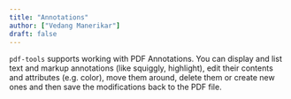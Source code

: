 ```yaml
---
title: "Annotations"
author: ["Vedang Manerikar"]
draft: false
---
```


`pdf-tools` supports working with PDF Annotations. You can display and list text and markup annotations (like squiggly, highlight), edit their contents and attributes (e.g. color), move them around, delete them or create new ones and then save the modifications back to the PDF file.
